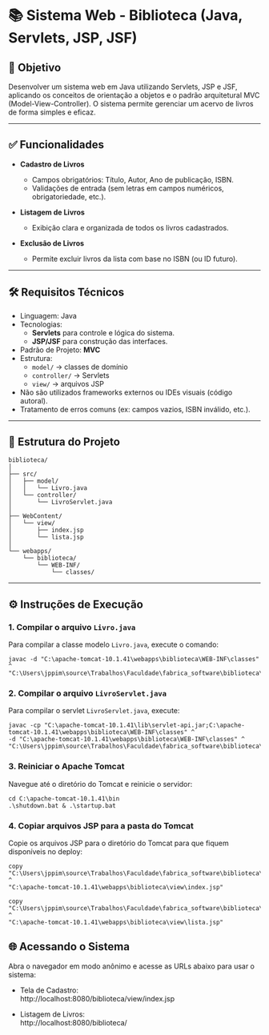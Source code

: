 # 📚 Sistema Web - Biblioteca (Java, Servlets, JSP, JSF)

## 🎯 Objetivo

Desenvolver um sistema web em Java utilizando Servlets, JSP e JSF, aplicando os conceitos de orientação a objetos e o padrão arquitetural MVC (Model-View-Controller). O sistema permite gerenciar um acervo de livros de forma simples e eficaz.

---

## ✅ Funcionalidades

- **Cadastro de Livros**
  - Campos obrigatórios: Título, Autor, Ano de publicação, ISBN.
  - Validações de entrada (sem letras em campos numéricos, obrigatoriedade, etc.).

- **Listagem de Livros**
  - Exibição clara e organizada de todos os livros cadastrados.

- **Exclusão de Livros**
  - Permite excluir livros da lista com base no ISBN (ou ID futuro).

---

## 🛠️ Requisitos Técnicos

- Linguagem: Java
- Tecnologias:
  - **Servlets** para controle e lógica do sistema.
  - **JSP/JSF** para construção das interfaces.
- Padrão de Projeto: **MVC**
- Estrutura:
  - `model/` → classes de domínio
  - `controller/` → Servlets
  - `view/` → arquivos JSP
- Não são utilizados frameworks externos ou IDEs visuais (código autoral).
- Tratamento de erros comuns (ex: campos vazios, ISBN inválido, etc.).

---

## 📂 Estrutura do Projeto

````` 
biblioteca/
│
├── src/
│   ├── model/
│   │   └── Livro.java
│   └── controller/
│       └── LivroServlet.java
│
├── WebContent/
│   └── view/
│       ├── index.jsp
│       └── lista.jsp
│
└── webapps/
    └── biblioteca/
        └── WEB-INF/
            └── classes/
````` 
---

## ⚙️ Instruções de Execução

### 1. Compilar o arquivo `Livro.java`

Para compilar a classe modelo `Livro.java`, execute o comando:

    javac -d "C:\apache-tomcat-10.1.41\webapps\biblioteca\WEB-INF\classes" ^
    "C:\Users\jppim\source\Trabalhos\Faculdade\fabrica_software\biblioteca\src\model\Livro.java"

### 2. Compilar o arquivo `LivroServlet.java`

Para compilar o servlet `LivroServlet.java`, execute:

    javac -cp "C:\apache-tomcat-10.1.41\lib\servlet-api.jar;C:\apache-tomcat-10.1.41\webapps\biblioteca\WEB-INF\classes" ^
    -d "C:\apache-tomcat-10.1.41\webapps\biblioteca\WEB-INF\classes" ^
    "C:\Users\jppim\source\Trabalhos\Faculdade\fabrica_software\biblioteca\src\controller\LivroServlet.java"

### 3. Reiniciar o Apache Tomcat

Navegue até o diretório do Tomcat e reinicie o servidor:

    cd C:\apache-tomcat-10.1.41\bin
    .\shutdown.bat & .\startup.bat

### 4. Copiar arquivos JSP para a pasta do Tomcat

Copie os arquivos JSP para o diretório do Tomcat para que fiquem disponíveis no deploy:

    copy "C:\Users\jppim\source\Trabalhos\Faculdade\fabrica_software\biblioteca\WebContent\view\index.jsp" ^
    "C:\apache-tomcat-10.1.41\webapps\biblioteca\view\index.jsp"

    copy "C:\Users\jppim\source\Trabalhos\Faculdade\fabrica_software\biblioteca\WebContent\view\lista.jsp" ^
    "C:\apache-tomcat-10.1.41\webapps\biblioteca\view\lista.jsp"

## 🌐 Acessando o Sistema

Abra o navegador em modo anônimo e acesse as URLs abaixo para usar o sistema:

- Tela de Cadastro:  
  http://localhost:8080/biblioteca/view/index.jsp

- Listagem de Livros:  
  http://localhost:8080/biblioteca/

